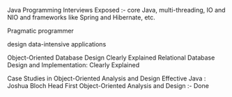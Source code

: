 Java Programming Interviews Exposed :- core Java, multi-threading, IO and NIO and frameworks like Spring and Hibernate, etc.

Pragmatic programmer

design data-intensive applications

Object-Oriented Database Design Clearly Explained
Relational Database Design and Implementation: Clearly Explained
                              
                              
Case Studies in Object-Oriented Analysis and Design 
Effective Java : Joshua Bloch
Head First Object-Oriented Analysis and Design :- Done

                               
